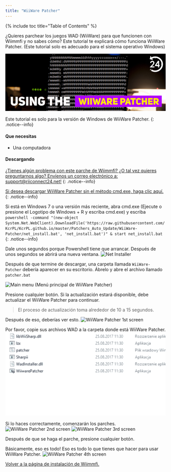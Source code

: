 ```yaml
---
title: "WiiWare Patcher"
---
```


{% include toc title="Table of Contents" %}

¿Quieres parchear los juegos WAD (WiiWare) para que funcionen con Wiimmfi y no sabes cómo? Este tutorial te explicará cómo funciona WiiWare Patcher. (Este tutorial solo es adecuado para el sistema operativo Windows)

![Usando el WiiWare Patcher](/images/rc24_using_the_wiiware_patcher.jpg)

Este tutorial es solo para la versión de Windows de WiiWare Patcher.
{: .notice--info}

#### Que necesitas

* Una computadora

#### Descargando

[¿Tienes algún problema con este parche de Wiimmfi? ¿O tal vez quieres preguntarnos algo? Envíenos un correo electrónico a: support@riiconnect24.net!](mailto:support@riiconnect24.net)
{: .notice--info}

[Si desea descargar WiiWare Patcher sin el método cmd.exe, haga clic aquí.](https://github.com/RiiConnect24/auto-wiiware-patcher/releases)
{: .notice--info}

Si está en Windows 7 o una versión más reciente, abra cmd.exe (Ejecute o presione el Logotipo de Windows + R y escriba cmd.exe) y escriba `powershell -command "(new-object System.Net.WebClient).DownloadFile('https://raw.githubusercontent.com/KcrPL/KcrPL.github.io/master/Patchers_Auto_Update/WiiWare-Patcher/net_install.bat', 'net_install.bat')" & start net_install.bat`
{: .notice--info}

Dale unos segundos porque Powershell tiene que arrancar. Después de unos segundos se abrirá una nueva ventana.
![Net Installer](/images/WiiWare-Patcher/netinstall.jpg)

Después de que termine de descargar, una carpeta llamada `WiiWare-Patcher` debería aparecer en su escritorio. Ábrelo y abre el archivo llamado `patcher.bat`

![Main menu](/images/WiiWare-Patcher/wiiwarepatcher_mainscreen.jpg)
(Menú principal de WiiWare Patcher)

Presione cualquier botón. Si la actualización estará disponible, debe actualizar el WiiWare Patcher para continuar.
> El proceso de actualización toma alrededor de 10 a 15 segundos.

Después de eso, deberías ver esto.
![WiiWare Patcher 1st screen](/images/WiiWare-Patcher/wiiwarepatcher_1.jpg)

Por favor, copie sus archivos WAD a la carpeta donde está WiiWare Patcher.
![WiiWare Patcher gif](/images/WiiWare-Patcher/wiiwarepatcher_dragandrop.gif)

Si lo haces correctamente, comenzarán los parches.
![WiiWare Patcher 2nd screen](/images/WiiWare-Patcher/wiiwarepatcher_2.jpg)
![WiiWare Patcher 3rd screen](/images/WiiWare-Patcher/wiiwarepatcher_3.jpg)

Después de que se haga el parche, presione cualquier botón.

Básicamente, eso es todo! Eso es todo lo que tienes que hacer para usar WiiWare Patcher.
![WiiWare Patcher 4th screen](/images/WiiWare-Patcher/wiiwarepatcher_4.jpg)

[Volver a la página de instalación de Wiimmfi.](wiimmfi)
